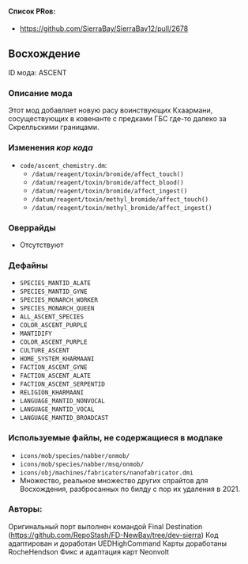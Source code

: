
#### Список PRов:

- https://github.com/SierraBay/SierraBay12/pull/2678
<!--
  Ссылки на PRы, связанные с модом:
  - Создание
  - Большие изменения
-->

<!-- Название мода. Не важно на русском или на английском. -->
## Восхождение

ID мода: ASCENT
<!--
  Название модпака прописными буквами, СОЕДИНЁННЫМИ_ПОДЧЁРКИВАНИЕМ,
  которое ты будешь использовать для обозначения файлов.
-->

### Описание мода

Этот мод добавляет новую расу воинствующих Кхаармани, сосуществующих в ковенанте с предками ГБС где-то далеко за Скрелльскими границами.
<!--
  Что он делает, что добавляет: что, куда, зачем и почему - всё здесь.
  А также любая полезная информация.
-->

### Изменения *кор кода*

- `code/ascent_chemistry.dm`:
  - `/datum/reagent/toxin/bromide/affect_touch()`
  - `/datum/reagent/toxin/bromide/affect_blood()`
  - `/datum/reagent/toxin/bromide/affect_ingest()`
  - `/datum/reagent/toxin/methyl_bromide/affect_touch()`
  - `/datum/reagent/toxin/methyl_bromide/affect_ingest()`

<!--
  Если вы редактировали какие-либо процедуры или переменные в кор коде,
  они должны быть указаны здесь.
  Нужно указать и файл, и процедуры/переменные.

  Изменений нет - напиши "Отсутствуют"
-->

### Оверрайды

- Отсутствуют
<!--
  Если ты добавлял новый модульный оверрайд, его нужно указать здесь.
  Здесь указываются оверрайды в твоём моде и папке `_master_files`

  Изменений нет - напиши "Отсутствуют"
-->

### Дефайны

- `SPECIES_MANTID_ALATE`
- `SPECIES_MANTID_GYNE`
- `SPECIES_MONARCH_WORKER`
- `SPECIES_MONARCH_QUEEN`
- `ALL_ASCENT_SPECIES`
- `COLOR_ASCENT_PURPLE`
- `MANTIDIFY`
- `COLOR_ASCENT_PURPLE`
- `CULTURE_ASCENT`
- `HOME_SYSTEM_KHARMAANI`
- `FACTION_ASCENT_GYNE`
- `FACTION_ASCENT_ALATE`
- `FACTION_ASCENT_SERPENTID`
- `RELIGION_KHARMAANI`
- `LANGUAGE_MANTID_NONVOCAL`
- `LANGUAGE_MANTID_VOCAL`
- `LANGUAGE_MANTID_BROADCAST`
<!--
  Если требовалось добавить какие-либо дефайны, укажи файлы,
  в которые ты их добавил, а также перечисли имена.
  И то же самое, если ты используешь дефайны, определённые другим модом.

  Не используешь - напиши "Отсутствуют"
-->

### Используемые файлы, не содержащиеся в модпаке

- `icons/mob/species/nabber/onmob/`
- `icons/mob/species/nabber/msq/onmob/`
- `icons/obj/machines/fabricators/nanofabricator.dmi`
-  Множество, реальное множество других спрайтов для Восхождения, разбросанных по билду с пор их удаления в 2021.
<!--
  Будь то немодульный файл или модульный файл, который не содержится в папке,
  принадлежащей этому конкретному моду, он должен быть упомянут здесь.
  Хорошими примерами являются иконки или звуки, которые используются одновременно
  несколькими модулями, или что-либо подобное.
-->

### Авторы:

Оригинальный порт выполнен командой Final Destination (https://github.com/RepoStash/FD-NewBay/tree/dev-sierra)
Код адаптирован и доработан UEDHighCommand
Карты доработаны RocheHendson
Фикс и адаптация карт Neonvolt
<!--
  Здесь находится твой никнейм
  Если работал совместно - никнеймы тех, кто помогал.
  В случае порта чего-либо должна быть ссылка на источник.
-->
